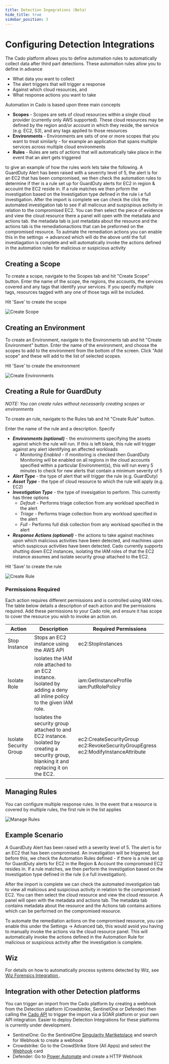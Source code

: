 ```yaml
---
title: Detection Ingegrations (Beta)
hide_title: true
sidebar_position: 3
---
```


# Configuring Detection Integrations

The Cado platform allows you to define automation rules to automatically collect data after third part detections. These automation rules allow you to define in advance
* What data you want to collect
* The alert triggers that will trigger a response
* Against which cloud resources, and
* What response actions you want to take

Automation in Cado is based upon three main concepts
* **Scopes** - Scopes are sets of cloud resources within a single cloud provider (currently only AWS supported). These cloud resources may be defined by the region and/or account in which they reside, the service (e.g. EC2, S3), and any tags applied to those resources
* **Environments** - Environments are sets of one or more scopes that you want to treat similarly - for example an application that spans multiple services across multiple cloud environments
* **Rules** - Rules are sets of actions that will automatically take place in the event that an alert gets triggered

to give an example of how the rules work lets take the following. A GuardDuty Alert has been raised with a severirty level of 5, the alert is for an EC2 that has been compromised, we then check the automation rules to determine if ther is a rule set up for GuardDuty alerts for EC2  in region & accouint the EC2 reside in. If a rule matches we then prform the investigation based on the Investigation type defined in the rule i.e full investigation. After the import is complete we can check the click the automated investigation tab to see if all malicous and suspispious activity in relation to the compromised EC2. You can then select the piece of evidence and view the cloud resource there a panel will open with the metadata and actions tab. the metadata tab is just metadata about the resource and the actions tab is the remediationactions that can be preformed on the compromised resource. To autmate the remediation actions you can enable this in the settings -> advanced which will do the above until the full investiagation is complete and will automatically invoke the actions defined in the automation rules for malicious or suspicious activity 

## Creating a Scope

To create a scope, navigate to the Scopes tab and hit "Create Scope" button. Enter the name of the scope, the regions, the accounts, the services covered and any tags that identify your services. If you specify multiple tags, resources tagged with any one of those tags will be included.

Hit 'Save' to create the scope

![Create Scope](/img/scopes.png)

## Creating an Environment

To create an Environment, navigate to the Environments tab and hit "Create Environment" button. Enter the name of the environment, and choose the scopes to add to the environment from the bottom of the screen. Click "Add scope" and these will add to the list of selected scopes.

Hit 'Save' to create the environment

![Create Environments](/img/environments.png)

## Creating a Rule for GuardDuty

*NOTE: You can create rules without necessarily creating scopes or environments*

To create an rule, navigate to the Rules tab and hit "Create Rule" button.

Enter the name of the rule and a description. Specify

* ***Environments (optional)*** - the environments specifying the assets against which the rule will run. If this is left blank, this rule will trigger against any alert identifying an affected workloads
    * *Monitoring Enabled* - if monitoring is checked then GuardDuty Monitoring will be enabled on all regions in the cloud accounts specified within a particular Environment(s), this will run every 5 minutes to check for new alerts that contain a minimum severity of 5
* ***Alert Type***  - the type of alert that will trigger the rule (e.g. GuardDuty)
* ***Asset Type*** - the type of cloud resource to which the rule will apply (e.g. EC2)
* ***Investigation Type*** - the type of invesigation to perform. This currently has three options
    * *Default* - Performs triage collection from any workload specified in the alert
    * *Triage* - Performs triage collection from any workload specified in the alert
    * *Full* - Performs full disk collection from any workload specified in the alert
* ***Response Actions (optional)*** - the actions to take against machines upon which malicious activities have been detected, and machines upon which suspicous activities have been detected. Cado currently supports shutting down EC2 instances, isolating the IAM roles of that the EC2 instance assumes and isolate security group attached to the EC2.

Hit 'Save' to create the rule

![Create Rule](/img/rules.png)

### Permissions Required
Each action requires different permissions and is controlled using IAM roles. The table below details a description of each action and the permissions required. Add these permissions to your Cado role, and ensure it has scope to cover the resource you wish to invoke an action on.

| Action | Description | Required Permissions
| -------- | ----------- | ----------|
| Stop Instance | Stops an EC2 instance using the AWS API | ec2:StopInstances |
| Isolate Role | Isolates the IAM role attached to an EC2 instance. Isolated by adding a deny all inline policy to the given IAM role. | iam:GetInstanceProfile iam:PutRolePolicy |
| Isolate Security Group |  Isolates the security group attached to and EC2 instance. Isolated by creating a security group, blanking it and replacing it on the EC2. | ec2:CreateSecurityGroup ec2:RevokeSecurityGroupEgress ec2:ModifyInstanceAttribute |

## Managing Rules ##

You can configure multiple response rules. In the event that a resource is covered by multiple rules, the first rule in the list applies

![Manage Rules](/img/rules-list.png)

## Example Scenario ##

A GuardDuty Alert has been raised with a severity level of 5. The alert is for an EC2 that has been compromised. An investigation will be triggered, but before this, we check the Automation Rules defined - if there is a rule set up for GuardDuty alerts for EC2  in the Region & Account the compromised EC2 resides in.
If a rule matches, we then perform the investigation based on the Investigation type defined in the rule (i.e full investigation).

After the import is complete we can check the automated investigation tab to view all malicious and suspicious activity in relation to the compromised EC2.
You can then select the cloud resource and view the cloud resource. A panel will open with the metadata and actions tab. The metadata tab contains metadata about the resource and the Actions tab contains actions which can be performed on the compromised resource.

To automate the remediation actions on the compromised resource, you can enable this under the Settings -> Advanced tab, this would avoid you having to manually invoke the actions via the cloud resource panel. This will automatically invoke the actions defined in the Automation Rule for malicious or suspicious activity after the investigation is complete.


## Wiz
For details on how to automatically process systems detected by Wiz, see [Wiz Forensics Integration
](/cado-response/manage/integrations/cnapp/wiz).

## Integration with other Detection platforms
You can trigger an import from the Cado platform by creating a webhook from the Detection platform (Crowdstrike, SentinelOne or Defender) then calling the [Cado API](/cado-response/manage/integrations/api-overview) to trigger the import via a SOAR platform or your own API integration.
Easier to deploy Detection Integrations for these platforms is currently under development.

* SentinelOne: Go the SentinelOne [Singularity Martketplace](https://www.sentinelone.com/partners/singularity-marketplace/) and search for Webhook to create a webhook
* Crowdstrike: Go to the CrowdStrike Store (All Apps) and select the [Webhook](https://marketplace.crowdstrike.com/listings/webhook) card
* Defender: Go to [Power Automate](https://learn.microsoft.com/en-us/defender-cloud-apps/flow-integration) and create a HTTP Webhook
